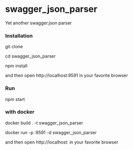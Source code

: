 # swagger_json_parser
Yet another swagger.json parser 


### Installation

git clone

cd swagger_json_parser

npm install

and then open http://localhost:9591 in your favorite browser
### Run

npm start

### with docker

docker build . -t swagger_json_parser

docker run -p <some port>:9591 -d swagger_json_parser

and then open http://localhost:<some port> in your favorite browser
